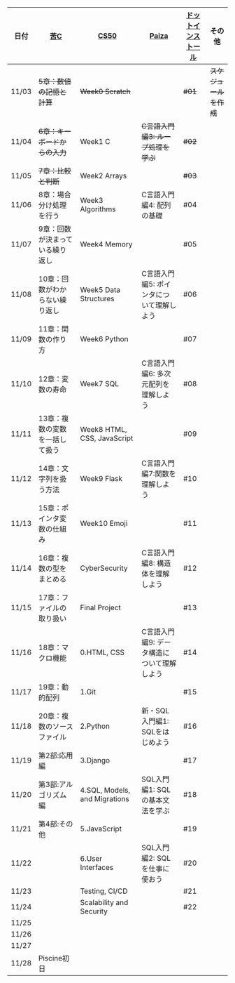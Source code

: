 | 日付 | [苦C](https://9cguide.appspot.com/) | [CS50](https://cs50.jp/) | [Paiza](https://paiza.jp/works/c/primer) | [ドットインストール](https://dotinstall.com/lessons/basic_c) | その他 |
|----|----|----|----|----|----|
| 11/03 | ~~5章：数値の記憶と計算~~ | ~~Week0 Scratch~~ |  | ~~#01~~ | ~~スケジュールを作成~~ |
| 11/04 | ~~6章：キーボードからの入力~~ | Week1 C | ~~C言語入門編3: ループ処理を学ぶ~~ | ~~#02~~ |
| 11/05 | ~~7章：比較と判断~~ | Week2 Arrays |  | ~~#03~~ |
| 11/06 | 8章：場合分け処理を行う | Week3 Algorithms | C言語入門編4: 配列の基礎 | #04 |
| 11/07 | 9章：回数が決まっている繰り返し | Week4 Memory |  | #05 |
| 11/08 | 10章：回数がわからない繰り返し | Week5 Data Structures | C言語入門編5: ポインタについて理解しよう | #06 |
| 11/09 | 11章：関数の作り方 | Week6 Python |  | #07 |
| 11/10 | 12章：変数の寿命 | Week7 SQL | C言語入門編6: 多次元配列を理解しよう | #08 |
| 11/11 | 13章：複数の変数を一括して扱う | Week8 HTML, CSS, JavaScript |  | #09 |
| 11/12 | 14章：文字列を扱う方法 | Week9 Flask | C言語入門編7:関数を理解しよう | #10 |
| 11/13 | 15章：ポインタ変数の仕組み | Week10 Emoji |  | #11 |
| 11/14 | 16章：複数の型をまとめる | CyberSecurity | C言語入門編8: 構造体を理解しよう | #12 |
| 11/15 | 17章：ファイルの取り扱い | Final Project |  | #13 |
| 11/16 | 18章：マクロ機能 | 0.HTML, CSS | C言語入門編9: データ構造について理解しよう | #14 |
| 11/17 | 19章：動的配列 | 1.Git |  | #15 |
| 11/18 | 20章：複数のソースファイル | 2.Python | 新・SQL入門編1: SQLをはじめよう | #16 |
| 11/19 | 第2部:応用編 | 3.Django |  | #17 |
| 11/20 | 第3部:アルゴリズム編 | 4.SQL, Models, and Migrations | SQL入門編1: SQLの基本文法を学ぶ | #18 |
| 11/21 | 第4部:その他 | 5.JavaScript |  | #19 |
| 11/22 |  | 6.User Interfaces | SQL入門編2: SQLを仕事に使おう | #20 |
| 11/23 |  | Testing, CI/CD |  | #21 |
| 11/24 |  | Scalability and Security |  | #22 |
| 11/25 |  |  |  |  |
| 11/26 |  |  |  |  |
| 11/27 |  |  |  |  |
| 11/28 | Piscine初日 |
